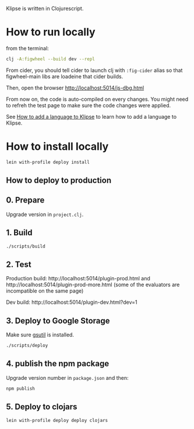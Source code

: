 

Klipse is written in Clojurescript.


# How to run locally

from the terminal:

```bash
clj -A:figwheel --build dev --repl
```


From cider, you should tell cider to launch clj with `:fig-cider` alias so that figwheel-main libs are loadeine that cider builds.

Then, open the browser [http://localhost:5014/js-dbg.html](http://localhost:5014/js-dbg.html)

From now on, the code is auto-compiled on every changes.
You might need to refreh the test page to make sure the code changes were applied.
 
See [How to add a language to Klipse](https://github.com/viebel/klipse/wiki/How-to-add-a-language-to-klipse) to learn how to add a language to Klipse.

# How to install locally

```bash
lein with-profile deploy install
```

## How to deploy to production

## 0. Prepare

Upgrade version in `project.clj`.

## 1. Build

```bash
./scripts/build
```

## 2. Test 


Production build: http://localhost:5014/plugin-prod.html and http://localhost:5014/plugin-prod-more.html (some of the evaluators are incompatible on the same page)

Dev build: http://localhost:5014/plugin-dev.html?dev=1

 

## 3. Deploy to Google Storage

Make sure [gsutil](https://cloud.google.com/storage/docs/gsutil_install) is installed.

```bash
./scripts/deploy
```

## 4. publish the npm package

Upgrade version number in `package.json` and then:

```bash
npm publish
```
## 5. Deploy to clojars

```bash
lein with-profile deploy deploy clojars
```
